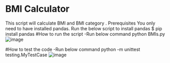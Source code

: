 # BMI Calculator
This script will calculate BMI and BMI category .
Prerequisites
You only need to have installed pandas.
Run the below script to install pandas
$ pip install pandas
#How to run the script
-Run below command
python BMIs.py
![image](https://user-images.githubusercontent.com/38342523/144738658-8045d86d-6949-4fe7-bf7c-9f2d7887b36c.png)


#How to test the code
-Run below command
python -m unittest testing.MyTestCase
![image](https://user-images.githubusercontent.com/38342523/144738665-00fd43f8-6efc-45b1-a40a-c44c05029972.png)
